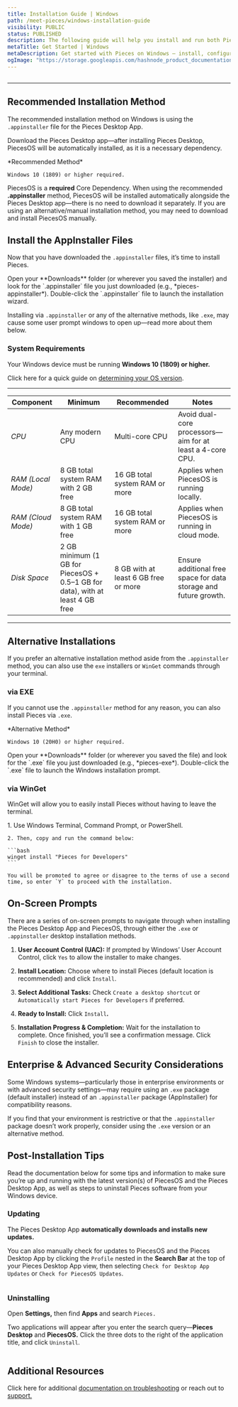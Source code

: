 ```yaml
---
title: Installation Guide | Windows
path: /meet-pieces/windows-installation-guide
visibility: PUBLIC
status: PUBLISHED
description: The following guide will help you install and run both PiecesOS and the Pieces for Developers Desktop Application quickly and easily on your Windows device.
metaTitle: Get Started | Windows
metaDescription: Get started with Pieces on Windows – install, configure, troubleshoot and optimize your setup for seamless AI-powered development.
ogImage: "https://storage.googleapis.com/hashnode_product_documentation_assets/og_images/meet_pieces/meet_pieces_windows_install.png"
---
```


<Image src="https://storage.googleapis.com/hashnode_product_documentation_assets/meet_pieces_assets/trimmed_windows_banner.png" alt="" align="center" fullwidth="true" />

***

## Recommended Installation Method

The recommended installation method on Windows is using the `.appinstaller` file for the Pieces Desktop App.

Download the Pieces Desktop app—after installing Pieces Desktop, PiecesOS will be automatically installed, as it is a necessary dependency.

<CardGroup cols={1}>
  <Card title="Download — Pieces Desktop App" image="/assets/icons/platform_logos/windows_logo.png" href="https://builds.pieces.app/stages/production/appinstaller/pieces_for_x.appinstaller" gaEvent="windows_pfd_download_appinstaller" gaPlatform="windows">
    *Recommended Method*

    Windows 10 (1809) or higher required.
  </Card>
</CardGroup>

<Callout type="alert">
  
  PiecesOS is a **required** Core Dependency. When using the recommended <strong>.appinstaller</strong> method, PiecesOS will be installed automatically alongside the Pieces Desktop app—there is no need to download it separately. If you are using an alternative/manual installation method, you may need to download and install PiecesOS manually.

</Callout>

## Install the AppInstaller Files

Now that you have downloaded the `.appinstaller` files, it’s time to install Pieces.

<Steps>
  <Step title="Find Saved Location">
    Open your **Downloads** folder (or wherever you saved the installer) and look for the `.appinstaller` file you just downloaded (e.g., *pieces-appinstaller*).
  </Step>

  <Step title="Open the Installer">
    Double-click the `.appinstaller` file to launch the installation wizard.
  </Step>
</Steps>

Installing via `.appinstaller` or any of the alternative methods, like `.exe`, may cause some user prompt windows to open up—read more about them below.

### System Requirements

Your Windows device must be running **Windows 10 (1809) or higher.**

Click here for a quick guide on [determining your OS version](/products/meet-pieces/troubleshooting/windows#checking-windows-version).

***

| **Component**      | **Minimum**                                                                   | **Recommended**                      | **Notes**                                                        |
| ------------------ | ----------------------------------------------------------------------------- | ------------------------------------ | ---------------------------------------------------------------- |
| *CPU*              | Any modern CPU                                                                | Multi-core CPU                       | Avoid dual-core processors—aim for at least a 4-core CPU.        |
| *RAM (Local Mode)* | 8 GB total system RAM with 2 GB free                                          | 16 GB total system RAM or more       | Applies when PiecesOS is running locally.                        |
| *RAM (Cloud Mode)* | 8 GB total system RAM with 1 GB free                                          | 16 GB total system RAM or more       | Applies when PiecesOS is running in cloud mode.                  |
| *Disk Space*       | 2 GB minimum (1 GB for PiecesOS + 0.5–1 GB for data), with at least 4 GB free | 8 GB with at least 6 GB free or more | Ensure additional free space for data storage and future growth. |

***

## Alternative Installations

If you prefer an alternative installation method aside from the `.appinstaller` method, you can also use the `exe` installers or `WinGet` commands through your terminal.

### via EXE

If you cannot use the `.appinstaller` method for any reason, you can also install Pieces via `.exe`.

<CardGroup cols={1}>
  <Card title="Download — Pieces Desktop App (EXE)" image="/assets/icons/platform_logos/windows_logo.png" href="https://builds.pieces.app/stages/production/pieces_for_x/windows-exe/download?download=true&product=DOCUMENTATION_WEBSITE&_gl=1*1a9yqbf*_gcl_au*OTQ5NDE1NTA4LjE3Mzk0NjU4MzM.*_ga*MTI0OTgzMTMuMTcyNDA5ODQwNg..*_ga_BVYEFRWCYX*MTc0MDc4MjM4Mi44LjAuMTc0MDc4MjM4Mi42MC4wLjA." gaEvent="windows_pfd_download_exe" gaPlatform="windows">
    *Alternative Method*

    Windows 10 (20H0) or higher required.
  </Card>
</CardGroup>

<Steps>
  <Step title="Find Saved Location">
    Open your **Downloads** folder (or wherever you saved the file) and look for the `.exe` file you just downloaded (e.g., *pieces-exe*).
  </Step>

  <Step title="Open the Installer">
    Double-click the `.exe` file to launch the Windows installation prompt.
  </Step>
</Steps>

### via WinGet

WinGet will allow you to easily install Pieces without having to leave the terminal.

<CardGroup cols={1}>
  <Card title="WinGet — Pieces for Developers" image="https://storage.googleapis.com/hashnode_product_documentation_assets/cdn_migrate_repair_2/winget.webp">
    1. Use Windows Terminal, Command Prompt, or PowerShell.

    2. Then, copy and run the command below:

    ```bash
    winget install "Pieces for Developers"
    ```

    You will be promoted to agree or disagree to the terms of use a second time, so enter `Y` to proceed with the installation.
  </Card>
</CardGroup>

## On-Screen Prompts

There are a series of on-screen prompts to navigate through when installing the Pieces Desktop App and PiecesOS, through either the `.exe` or `.appinstaller` desktop installation methods.

1. **User Account Control (UAC):** If prompted by Windows’ User Account Control, click `Yes` to allow the installer to make changes.

2. **Install Location:** Choose where to install Pieces (default location is recommended) and click `Install`.

3. **Select Additional Tasks:** Check `Create a desktop shortcut` or `Automatically start Pieces for Developers` if preferred.

4. **Ready to Install:** Click `Install`**.**

5. **Installation Progress & Completion:** Wait for the installation to complete. Once finished, you’ll see a confirmation message. Click `Finish` to close the installer.

## Enterprise & Advanced Security Considerations

Some Windows systems—particularly those in enterprise environments or with advanced security settings—may require using an `.exe` package (default installer) instead of an `.appinstaller` package (AppInstaller) for compatibility reasons.

If you find that your environment is restrictive or that the `.appinstaller` package doesn’t work properly, consider using the `.exe` version or an alternative method.

## Post-Installation Tips

Read the documentation below for some tips and information to make sure you’re up and running with the latest version(s) of PiecesOS and the Pieces Desktop App, as well as steps to uninstall Pieces software from your Windows device.

### Updating

The Pieces Desktop App **automatically downloads and installs new updates.**

You can also manually check for updates to PiecesOS and the Pieces Desktop App by clicking the `Profile` nested in the **Search Bar** at the top of your Pieces Desktop App view, then selecting `Check for Desktop App Updates` or `Check for PiecesOS Updates`.

<Image src="https://storage.googleapis.com/hashnode_product_documentation_assets/meet_pieces_assets/meet_pieces/get_started/windows/windows_check_pfd_for_updates.gif" alt="" align="center" fullwidth="true" />

### Uninstalling

Open **Settings,** then find **Apps** and search `Pieces.`

Two applications will appear after you enter the search query—**Pieces Desktop** and **PiecesOS.** Click the three dots to the right of the application title, and click `Uninstall`.

<Image src="https://storage.googleapis.com/hashnode_product_documentation_assets/meet_pieces_assets/meet_pieces/get_started/windows/uninstalling_on_windows.gif" alt="" align="center" fullwidth="true" />

## Additional Resources

Click here for additional [documentation on troubleshooting](/products/meet-pieces/troubleshooting) or reach out to [support.](/products/support)
